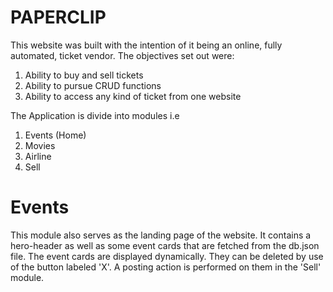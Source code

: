 # PAPERCLIP

This website was built with the intention of it being an online, fully automated, ticket vendor.
The objectives set out were:
1. Ability to buy and sell tickets
2. Ability to pursue CRUD functions
3. Ability to access any kind of ticket from one website

The Application is divide into modules i.e
1. Events (Home)
2. Movies
3. Airline 
4. Sell

# Events
This module also serves as the landing page of the website. It contains a hero-header as well as some event cards that are fetched from the db.json file. The event cards are displayed dynamically. They can be deleted by use of the button labeled 'X'. A posting action is performed on them in the 'Sell' module. 